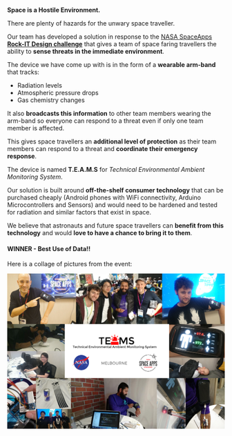 
**Space is a Hostile Environment.**

There are plenty of hazards for the unwary space traveller.

Our team has developed a solution in response to the [NASA SpaceApps](https://2016.spaceappschallenge.org) **[Rock-IT Design challenge](https://2016.spaceappschallenge.org/challenges/space-station/rock-it-space-fashion-and-design)** that gives a team of space faring travellers the ability to **sense threats in the immediate environment**.

The device we have come up with is in the form of a **wearable arm-band** that tracks:

- Radiation levels
- Atmospheric pressure drops
- Gas chemistry changes

It also **broadcasts this information** to other team members wearing the arm-band so everyone can respond to a threat even if only one team member is affected.

This gives space travellers an **additional level of protection** as their team members can respond to a threat and **coordinate their emergency response**.

The device is named **T.E.A.M.S** for *Technical Environmental Ambient Monitoring System*.

Our solution is built around **off-the-shelf consumer technology** that can be purchased cheaply (Android phones with WiFi connectivity, Arduino Microcontrollers and Sensors) and would need to be hardened and tested for radiation and similar factors that exist in space.

We believe that astronauts and future space travellers can **benefit from this technology** and would **love to have a chance to bring it to them**.

#### WINNER - Best Use of Data!!

Here is a collage of pictures from the event:

![Collage](https://raw.githubusercontent.com/sdesalas/spaceapps2016-TEAM/master/design/collage4.jpg)
